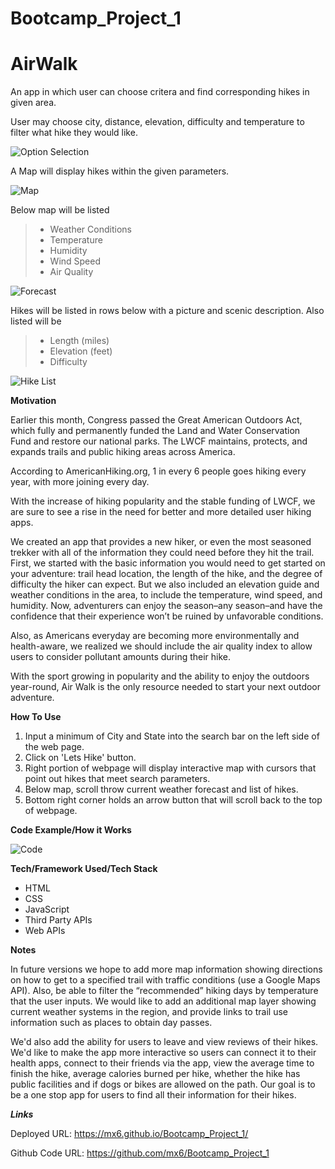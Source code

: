 # Bootcamp_Project_1

# AirWalk

An app in which user can choose critera and find corresponding hikes in given area.

User may choose city, distance, elevation, difficulty and temperature to filter what hike they would like.

![Option Selection](./assets/images/optionSelection.PNG)

A Map will display hikes within the given parameters.

![Map](./assets/images/map.PNG)

Below map will be listed

> - Weather Conditions
> - Temperature
> - Humidity
> - Wind Speed
> - Air Quality

![Forecast](./assets/images/dayList.PNG)

Hikes will be listed in rows below with a picture and scenic description. Also listed will be

> - Length (miles)
> - Elevation (feet)
> - Difficulty

![Hike List](./assets/images/hikeList.PNG)

**Motivation**

Earlier this month, Congress passed the Great American Outdoors Act, which fully and permanently funded the Land and Water Conservation Fund and restore our national parks.  The LWCF maintains, protects, and expands trails and public hiking areas across America.    

According to AmericanHiking.org, 1 in every 6 people goes hiking every year, with more joining every day.

With the increase of hiking popularity and the stable funding of LWCF, we are sure to see a rise in the need for better and more detailed user hiking apps.

We created an app that provides a new hiker, or even the most seasoned trekker with all of the information they could need before they hit the trail.  First, we started with the basic information you would need to get started on your adventure: trail head location, the length of the hike, and the degree of difficulty the hiker can expect.  But we also included an elevation guide and weather conditions in the area, to include the temperature, wind speed, and humidity.  Now, adventurers can enjoy the season–any season–and have the confidence that their experience won’t be ruined by unfavorable conditions.

Also, as Americans everyday are becoming more environmentally and health-aware, we realized we should include the air quality index to allow users to consider pollutant amounts during their hike.      

With the sport growing in popularity and the ability to enjoy the outdoors year-round, Air Walk is the only resource needed to start your next outdoor adventure.

**How To Use**

1. Input a minimum of City and State into the search bar on the left side of the web page.  
2. Click on 'Lets Hike' button. 
3. Right portion of webpage will display interactive map with cursors that point out hikes that meet search parameters. 
4. Below map, scroll throw current weather forecast and list of hikes. 
5. Bottom right corner holds an arrow button that will scroll back to the top of webpage.  

**Code Example/How it Works**  
  
  
![Code](./assets/images/codeExample.PNG)  
  
**Tech/Framework Used/Tech Stack**

- HTML
- CSS
- JavaScript
- Third Party APIs 
- Web APIs

**Notes**

In future versions we hope to add more map information showing directions on how to get to a specified trail with traffic conditions (use a Google Maps API).  Also, be able to filter the “recommended” hiking days by temperature that the user inputs. We would like to add an additional map layer showing current weather systems in the region, and provide links to trail use information such as places to obtain day passes.

We'd also add the ability for users to leave and view reviews of their hikes. We'd like to make the app more interactive so users can connect it to their health apps, connect to their friends via the app, view the average time to finish the hike, average calories burned per hike, whether the hike has public facilities and if dogs or bikes are allowed on the path. Our goal is to be a one stop app for users to find all their information for their hikes. 

**_Links_**

Deployed URL: https://mx6.github.io/Bootcamp_Project_1/

Github Code URL: https://github.com/mx6/Bootcamp_Project_1 
